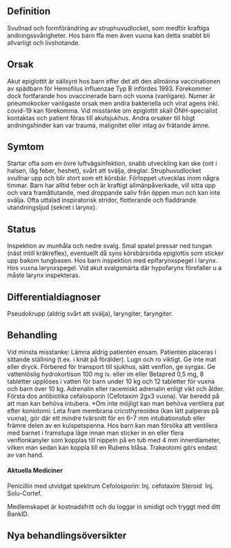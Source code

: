 ## Definition

Svullnad och formförändring av struphuvudlocket, som medför kraftiga andningssvårigheter. Hos barn ffa men även vuxna kan detta snabbt bli allvarligt och livshotande.

## Orsak

Akut epiglottit är sällsynt hos barn efter det att den allmänna vaccinationen av spädbarn för Hemofilus influenzae Typ B infördes 1993. Förekommer dock fortfarande hos ovaccinerade barn och vuxna (vanligare). Numer är pneumokocker vanligaste orsak men andra bakteriella och viral agens inkl. covid-19 kan förekomma. Vid misstanke om epiglottit skall ÖNH-specialist kontaktas och patient föras till akutsjukhus.
Andra orsaker till högt andningshinder kan var trauma, malignitet eller intag av frätande ämne.

## Symtom

Startar ofta som en övre luftvägsinfektion, snabb utveckling kan ske (ont i halsen, låg feber, heshet), svårt att svälja, dreglar. Struphuvudlocket svullnar upp och blir stort som ett körsbär. Förloppet utvecklas inom några timmar.
Barn har alltid feber och är kraftigt allmänpåverkade, vill sitta upp och vara framåtlutande, med droppande saliv från öppen mun och kan inte svälja. Ofta uttalad inspiratorisk stridor, flotterande och fladdrande utandningsljud (sekret i larynx).

## Status

Inspektion av munhåla och nedre svalg. Smal spatel pressar ned tungan (näst intill kräkreflex), eventuellt då syns körsbärsröda epiglottis som sticker upp bakom tungbasen. Hos barn inspektion med epifarynxspegel i larynx. Hos vuxna larynxspegel. Vid akut svalgsmärta där hypofarynx förefaller u a måste larynx inspekteras.

## Differentialdiagnoser

Pseudokrupp (aldrig svårt att svälja), laryngiter, faryngiter.

## Behandling

Vid minsta misstanke: Lämna aldrig patienten ensam. Patienten placeras i sittande ställning (t.ex. i knät på förälder). Lugn och ro viktigt. Ge inte mat eller dryck. Förbered för transport till sjukhus, sätt venflon, ge syrgas.
Ge vattenlöslig hydrokortison 100 mg iv. eller im eller Betapred 0,5 mg, 8 tabletter upplöses i vatten för barn under 10 kg och 12 tabletter för vuxna och barn över 10 kg. Adrenalin eller racemiskt adrenalin enligt vikt och ålder.
Första dos antibiotika cefalosporin (Cefotaxim 2gx3 vuxna).
Var beredd på att man kan behöva intubera.
*Om inte möjligt kan man behöva ventilera pat efter koniotomi: Leta fram membrana cricothyreoidea (kan lätt palperas på vuxna), gör där ett mindre tvärsnitt för en 6–7 mm intubationstub eller främre delen av en kulspetspenna. Hos barn kan man försöka att ventilera med barnet i framstupa läge innan man sticker in en eller flera venflonkanyler som kopplas till nippeln på en tub med 4 mm innerdiameter, vilken man sedan kan koppla till en Rubens blåsa. Trakeotomi görs endast av van hand.

#### Aktuella Mediciner

Penicillin med utvidgat spektrum
Cefolosporin: Inj. cefotaxim
Steroid 
Inj. Solu-Cortef.


Medlemskapet är kostnadsfritt och du loggar in smidigt och tryggt med ditt BankID.

## Nya behandlingsöversikter

